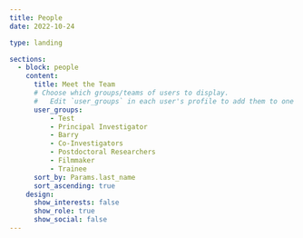 ```yaml
---
title: People
date: 2022-10-24

type: landing

sections:
  - block: people
    content:
      title: Meet the Team
      # Choose which groups/teams of users to display.
      #   Edit `user_groups` in each user's profile to add them to one or more of these groups.
      user_groups:
          - Test
          - Principal Investigator
          - Barry
          - Co-Investigators
          - Postdoctoral Researchers
          - Filmmaker
          - Trainee
      sort_by: Params.last_name
      sort_ascending: true
    design:
      show_interests: false
      show_role: true
      show_social: false
---
```

